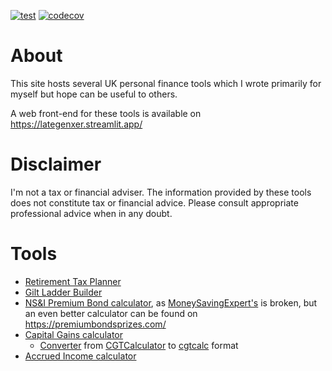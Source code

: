 [![test](https://github.com/LateGenXer/finance/actions/workflows/test.yml/badge.svg)](https://github.com/LateGenXer/finance/actions/workflows/test.yml)
[![codecov](https://codecov.io/gh/LateGenXer/finance/graph/badge.svg?token=Z4JH3VMYLJ)](https://codecov.io/gh/LateGenXer/finance)

# About

This site hosts several UK personal finance tools which I wrote primarily for myself but hope can be useful to others.

A web front-end for these tools is available on https://lategenxer.streamlit.app/


# Disclaimer

I'm not a tax or financial adviser.
The information provided by these tools does not constitute tax or financial advice.
Please consult appropriate professional advice when in any doubt.


# Tools

* [Retirement Tax Planner](rtp/README.md)
* [Gilt Ladder Builder](gilts/README.md)
* [NS&I Premium Bond calculator](nsandi_premium_bonds.py), as [MoneySavingExpert's](https://www.moneysavingexpert.com/savings/premium-bonds-calculator/) is broken, but an even better calculator can be found on https://premiumbondsprizes.com/
* [Capital Gains calculator](cgtcalc.md)
  * [Converter](cgtcalculator2cgtcalc.py) from [CGTCalculator](https://www.cgtcalculator.com/instructions.htm#tradeformat) to [cgtcalc](https://github.com/mattjgalloway/cgtcalc?tab=readme-ov-file#input-data) format
* [Accrued Income calculator](accrued_income.md)
